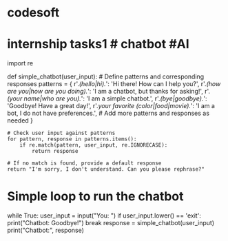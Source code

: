 # codesoft
# internship tasks1 # chatbot #AI
import re

def simple_chatbot(user_input):
    # Define patterns and corresponding responses
    patterns = {
        r'.*(hello|hi).*': 'Hi there! How can I help you?',
        r'.*(how are you|how are you doing).*': 'I am a chatbot, but thanks for asking!',
        r'.*(your name|who are you).*': 'I am a simple chatbot.',
        r'.*(bye|goodbye).*': 'Goodbye! Have a great day!',
        r'.*your favorite (color|food|movie).*': 'I am a bot, I do not have preferences.',
        # Add more patterns and responses as needed
    }

    # Check user input against patterns
    for pattern, response in patterns.items():
        if re.match(pattern, user_input, re.IGNORECASE):
            return response
    
    # If no match is found, provide a default response
    return "I'm sorry, I don't understand. Can you please rephrase?"

# Simple loop to run the chatbot
while True:
    user_input = input("You: ")
    if user_input.lower() == 'exit':
        print("Chatbot: Goodbye!")
        break
    response = simple_chatbot(user_input)
    print("Chatbot:", response)


